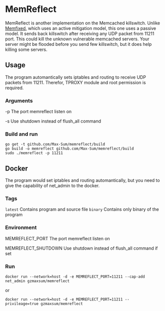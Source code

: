 # MemReflect
MemReflect is another implementation on the Memcached killswitch.
Unlike [Memfixed](https://github.com/649/Memfixed-Mitigation-Tool), which uses an active mitigation model, this one uses a passive model.
It sends back killswitch after receiving any UDP packet from 11211 port. This could kill the unknown vulnerable memcached servers.
Your server might be flooded before you send few killswitch, but it does help killing some servers.

## Usage
The program automantically sets iptables and routing to receive UDP packets from 11211.
Therefor, TPROXY module and root permission is required.

### Arguments
-p    The port memreflect listen on

-s    Use shutdown instead of flush_all command

### Build and run
```
go get -t github.com/Max-Sum/memreflect/build
go build -o memreflect github.com/Max-Sum/memreflect/build
sudo ./memreflect -p 11211
```

## Docker
The program would set iptables and routing automantically, but you need to give the capability of net_admin to the docker.
### Tags
`latest` Contains program and source file
`binary` Contains only binary of the program

### Environment
MEMREFLECT_PORT        The port memreflect listen on

MEMREFLECT_SHUTDOWN    Use shutdown instead of flush_all command if set

### Run
```
docker run --network=host -d -e MEMREFLECT_PORT=11211 --cap-add net_admin gzmaxsum/memreflect
```
or
```
docker run --network=host -d -e MEMREFLECT_PORT=11211 --privileage=true gzmaxsum/memreflect
```

